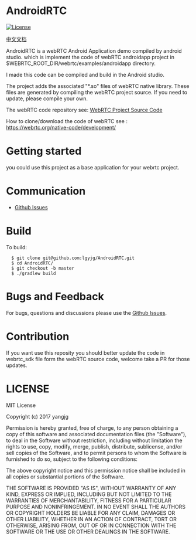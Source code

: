# AndroidRTC

[![License](https://img.shields.io/cocoapods/l/AFNetworking.svg)](https://github.com/lgyjg/AndroidRTC/blob/master/LICENSE)

[中文文档](https://github.com/lgyjg/AndroidRTC/blob/master/README_CN.md)

AndroidRTC is a webRTC Android Application demo compiled by android studio.
which is implement the code of webRTC androidapp project in $WEBRTC_ROOT_DIR/webrtc/examples/androidapp directory.

I made this code can be compiled and build in the Android studio.

The project adds the associated "*.so" files of webRTC native library. These files are generated by compiling the webRTC project source.
If you need to update, please compile your own.

The webRTC code repository see: [WebRTC Project Source Code](https://chromium.googlesource.com/external/webrtc.git)

How to clone/download the code of webRTC see : https://webrtc.org/native-code/development/

# Getting started

 you could use this project as a base application for your webrtc project.

# Communication
- [Github Issues](https://github.com/lgyjg/AndroidRTC/issues)

# Build 
  To build:
  
```shell
  $ git clone git@github.com:lgyjg/AndroidRTC.git 
  $ cd AndroidRTC/ 
  $ git checkout -b master 
  $ ./gradlew build 
```

# Bugs and Feedback

For bugs, questions and discussions please use the [Github Issues](https://github.com/lgyjg/AndroidRTC/issues).

# Contribution

If you want use this reposity you should better update the code in webrtc_sdk file form the webRTC source code,
welcome take a PR for those updates.


# LICENSE
MIT License

Copyright (c) 2017 yangjg

Permission is hereby granted, free of charge, to any person obtaining a copy
of this software and associated documentation files (the "Software"), to deal
in the Software without restriction, including without limitation the rights
to use, copy, modify, merge, publish, distribute, sublicense, and/or sell
copies of the Software, and to permit persons to whom the Software is
furnished to do so, subject to the following conditions:

The above copyright notice and this permission notice shall be included in all
copies or substantial portions of the Software.

THE SOFTWARE IS PROVIDED "AS IS", WITHOUT WARRANTY OF ANY KIND, EXPRESS OR
IMPLIED, INCLUDING BUT NOT LIMITED TO THE WARRANTIES OF MERCHANTABILITY,
FITNESS FOR A PARTICULAR PURPOSE AND NONINFRINGEMENT. IN NO EVENT SHALL THE
AUTHORS OR COPYRIGHT HOLDERS BE LIABLE FOR ANY CLAIM, DAMAGES OR OTHER
LIABILITY, WHETHER IN AN ACTION OF CONTRACT, TORT OR OTHERWISE, ARISING FROM,
OUT OF OR IN CONNECTION WITH THE SOFTWARE OR THE USE OR OTHER DEALINGS IN THE
SOFTWARE.
